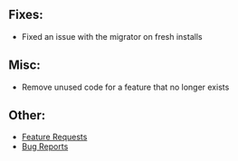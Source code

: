 ## Fixes:
* Fixed an issue with the migrator on fresh installs

## Misc:
* Remove unused code for a feature that no longer exists

## Other:
* [Feature Requests](https://github.com/Crazy-Crew/CrazyCrates/discussions/categories/features)
* [Bug Reports](https://github.com/Crazy-Crew/CrazyCrates/issues)